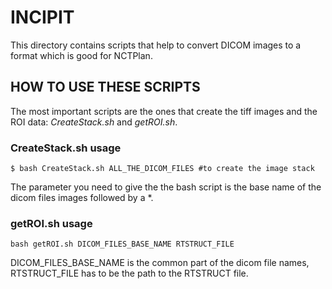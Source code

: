 # INCIPIT
This directory contains scripts that help to convert DICOM images to a format which is good for NCTPlan.

## HOW TO USE THESE SCRIPTS
The most important scripts are the ones that create the tiff images and the ROI data: *CreateStack.sh* and *getROI.sh*.

### CreateStack.sh usage
```
$ bash CreateStack.sh ALL_THE_DICOM_FILES #to create the image stack
```

The parameter you need to give the the bash script is the base name of the dicom files images followed by a \*.

### getROI.sh usage

```
bash getROI.sh DICOM_FILES_BASE_NAME RTSTRUCT_FILE
```

DICOM\_FILES\_BASE\_NAME is the common part of the dicom file names, RTSTRUCT\_FILE has to be the path to the RTSTRUCT file.
